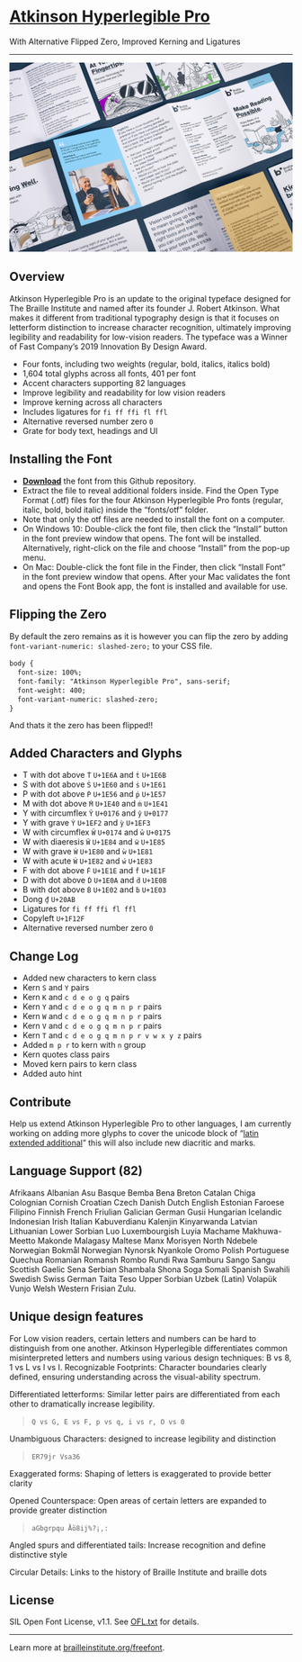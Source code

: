 # [Atkinson Hyperlegible Pro](https://jacobxperez.github.io/atkinson-hyperlegible-pro/)

With Alternative Flipped Zero, Improved Kerning and Ligatures

---

![Brochure Overview](docs/BIA_Brochure-Overview.jpg)

## Overview

Atkinson Hyperlegible Pro is an update to the original typeface designed for The Braille Institute and named after its founder J. Robert Atkinson. What makes it different from traditional typography design is that it focuses on letterform distinction to increase character recognition, ultimately improving legibility and readability for low-vision readers. The typeface was a Winner of Fast Company’s 2019 Innovation By Design Award.

* Four fonts, including two weights (regular, bold, italics, italics bold)
* 1,604 total glyphs across all fonts, 401 per font
* Accent characters supporting 82 languages
* Improve legibility and readability for low vision readers
* Improve kerning across all characters
* Includes ligatures for `fi ff ffi fl ffl`
* Alternative reversed number zero `0`
* Grate for body text, headings and UI

## Installing the Font

* **[Download](https://github.com/jacobxperez/atkinson-hyperlegible-pro/archive/refs/heads/main.zip)** the font from this Github repository.
* Extract the file to reveal additional folders inside. Find the Open Type Format (.otf) files for the four Atkinson Hyperlegible Pro fonts (regular, italic, bold, bold italic) inside the “fonts/otf” folder.
* Note that only the otf files are needed to install the font on a computer.
* On Windows 10: Double-click the font file, then click the “Install” button in the font preview window that opens. The font will be installed. Alternatively, right-click on the file and choose “Install” from the pop-up menu.
* On Mac: Double-click the font file in the Finder, then click “Install Font” in the font preview window that opens. After your Mac validates the font and opens the Font Book app, the font is installed and available for use.

## Flipping the Zero

By default the zero remains as it is however you can flip the zero by adding
`font-variant-numeric: slashed-zero;` to your CSS file.

    body {
      font-size: 100%;
      font-family: "Atkinson Hyperlegible Pro", sans-serif;
      font-weight: 400;
      font-variant-numeric: slashed-zero;
    }

And thats it the zero has been flipped!!

## Added Characters and Glyphs

* T with dot above `Ṫ` `U+1E6A` and `ṫ` `U+1E6B`
* S with dot above `Ṡ` `U+1E60` and `ṡ` `U+1E61`
* P with dot above `Ṗ` `U+1E56` and `ṗ` `U+1E57`
* M with dot above `Ṁ` `U+1E40` and `ṁ` `U+1E41`
* Y with circumflex `Ŷ` `U+0176` and `ŷ` `U+0177`
* Y with grave `Ỳ` `U+1EF2` and `ỳ` `U+1EF3`
* W with circumflex `Ŵ` `U+0174` and `ŵ` `U+0175`
* W with diaeresis `Ẅ` `U+1E84` and `ẅ` `U+1E85`
* W with grave `Ẁ` `U+1E80` and `ẁ` `U+1E81`
* W with acute `Ẃ` `U+1E82` and `ẃ` `U+1E83`
* F with dot above `Ḟ` `U+1E1E` and `ḟ` `U+1E1F`
* D with dot above `Ḋ` `U+1E0A` and `ḋ` `U+1E0B`
* B with dot above `Ḃ` `U+1E02` and `ḃ` `U+1E03`
* Dong `₫` `U+20AB`
* Ligatures for `fi ff ffi fl ffl`
* Copyleft `U+1F12F`
* Alternative reversed number zero `0`

## Change Log

* Added new characters to kern class
* Kern `S` and `Y` pairs
* Kern `K` and `c d e o g q` pairs
* Kern `Y` and `c d e o g q m n p r` pairs
* Kern `W` and `c d e o g q m n p r` pairs
* Kern `V` and `c d e o g q m n p r` pairs
* Kern `T` and `c d e o g q m n p r v w x y z` pairs
* Added `m p r` to kern with `n` group
* Kern quotes class pairs
* Moved kern pairs to kern class
* Added auto hint

## Contribute

Help us extend Atkinson Hyperlegible Pro to other languages, I am currently working on adding more glyphs to cover the unicode block of “[latin extended additional](https://www.compart.com/en/unicode/block/U+1E00)” this will also include new diacritic and marks.

## Language Support (82)

Afrikaans Albanian Asu Basque Bemba Bena Breton Catalan Chiga Colognian Cornish Croatian Czech Danish Dutch English Estonian Faroese Filipino Finnish French Friulian Galician German Gusii Hungarian Icelandic Indonesian Irish Italian Kabuverdianu Kalenjin Kinyarwanda Latvian Lithuanian Lower Sorbian Luo Luxembourgish Luyia Machame Makhuwa-Meetto Makonde Malagasy Maltese Manx Morisyen North Ndebele Norwegian Bokmål Norwegian Nynorsk Nyankole Oromo Polish Portuguese Quechua Romanian Romansh Rombo Rundi Rwa Samburu Sango Sangu Scottish Gaelic Sena Serbian Shambala Shona Soga Somali Spanish Swahili Swedish Swiss German Taita Teso Upper Sorbian Uzbek (Latin) Volapük Vunjo Welsh Western Frisian Zulu.

## Unique design features

For Low vision readers, certain letters and numbers can be hard to distinguish from one another.
Atkinson Hyperlegible differentiates common misinterpreted letters and numbers using various design techniques: B vs 8, 1 vs L vs l vs I. Recognizable Footprints: Character boundaries clearly defined, ensuring understanding across the visual-ability spectrum.

Differentiated letterforms: Similar letter pairs are differentiated from each other to dramatically increase legibility.

> `Q vs G, E vs F, p vs q, i vs r, O vs 0`

Unambiguous Characters: designed to increase legibility and distinction

> `ER79jr Vsa36`

Exaggerated forms: Shaping of letters is exaggerated to provide better clarity

Opened Counterspace: Open areas of certain letters are expanded to provide greater distinction

> `aGbgrpqu Åö8ij%?¡,:`

Angled spurs and differentiated tails: Increase recognition and define distinctive style

Circular Details: Links to the history of Braille Institute and braille dots

## License

SIL Open Font License, v1.1. See [OFL.txt](OFL.txt) for details.

---

Learn more at [brailleinstitute.org/freefont](https://brailleinstitute.org/freefont).
